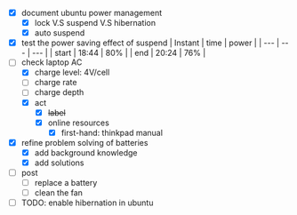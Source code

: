- [x] document ubuntu power management
    - [x] lock V.S suspend V.S hibernation
    - [x] auto suspend
- [x] test the power saving effect of suspend
    | Instant | time | power |
    | --- | --- | --- |
    | start | 18:44 | 80% | 
    | end | 20:24 | 76% |
- [ ] check laptop AC
    - [x] charge level: 4V/cell
    - [ ] charge rate
    - [ ] charge depth 
    - [x] act
        - [x] ~~label~~
        - [x] online resources
            - [x] first-hand: thinkpad manual  
- [x] refine problem solving of batteries
    - [x] add background knowledge
    - [x] add solutions
- [ ] post
    - [ ] replace a battery
    - [ ] clean the fan
- [ ] TODO: enable hibernation in ubuntu